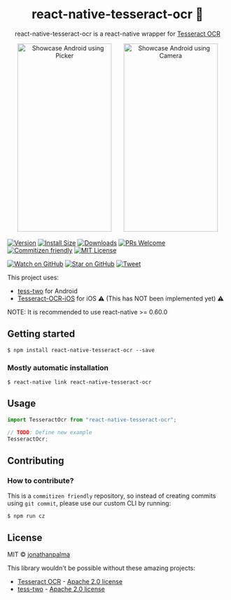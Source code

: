 <div align="center">
  <h1>react-native-tesseract-ocr 👀</h1>
  <p>
  react-native-tesseract-ocr is a react-native wrapper for <a href="https://github.com/tesseract-ocr">Tesseract OCR</a>
  </p>

  <img src="https://raw.githubusercontent.com/jonathanpalma/react-native-tesseract-ocr/v2/example/showcase.android.picker.gif" alt="Showcase Android using Picker" width="215" height="430" />
  &nbsp;&nbsp;&nbsp;&nbsp;&nbsp;
  <img src="https://raw.githubusercontent.com/jonathanpalma/react-native-tesseract-ocr/v2/example//showcase.android.camera.gif" alt="Showcase Android using Camera" width="215" height="430" />

</div>

[![Version][version-badge]][package]
[![Install Size][size-badge]][package-size]
[![Downloads][downloads-badge]][npmcharts]
[![PRs Welcome][prs-badge]][prs]
[![Commitizen friendly][cz-badge]][cz]
[![MIT License][license-badge]][license]

[![Watch on GitHub][github-watch-badge]][github-watch]
[![Star on GitHub][github-star-badge]][github-star]
[![Tweet][twitter-badge]][twitter]

This project uses:

- [tess-two][url-tess-and] for Android
- [Tesseract-OCR-iOS][url-tess-ios] for iOS ⚠️ (This has NOT been implemented yet) ⚠️

NOTE: It is recommended to use react-native >= 0.60.0

## Getting started

`$ npm install react-native-tesseract-ocr --save`

### Mostly automatic installation

`$ react-native link react-native-tesseract-ocr`

## Usage

```javascript
import TesseractOcr from "react-native-tesseract-ocr";

// TODO: Define new example
TesseractOcr;
```

## Contributing

### How to contribute?

This is a `commitizen friendly` repository, so instead of creating commits using `git commit`, please use our custom CLI by running:

`$ npm run cz`

## License

MIT © [jonathanpalma](https://github.com/jonathanpalma)

This library wouldn't be possible without these amazing projects:

- [Tesseract OCR][url-tesseract] - [Apache 2.0 license][url-tesseract-lsc]
- [tess-two][url-tess-and] - [Apache 2.0 license][url-tess-and-lsc]
<!-- - [Tesseract-OCR-iOS][url-tess-ios] - [MIT license][url-tess-ios-lsc] -->

[downloads-badge]: https://img.shields.io/npm/dm/react-native-tesseract-ocr.svg?style=flat-square
[license-badge]: https://img.shields.io/npm/l/react-native-tesseract-ocr.svg?style=flat-square
[license]: https://github.com/jonathanpalma/react-native-tesseract-ocr/blob/master/LICENSE
[npmcharts]: http://npmcharts.com/compare/react-native-tesseract-ocr
[package-size]: https://packagephobia.now.sh/result?p=react-native-tesseract-ocr
[package]: https://www.npmjs.com/package/react-native-tesseract-ocr
[prs-badge]: https://img.shields.io/badge/PRs-welcome-brightgreen.svg?style=flat-square
[prs]: http://makeapullrequest.com
[cz-badge]: https://img.shields.io/badge/commitizen-friendly-brightgreen.svg?style=flat-square
[cz]: http://commitizen.github.io/cz-cli/
[size-badge]: https://flat.badgen.net/packagephobia/install/react-native-tesseract-ocr
[version-badge]: https://img.shields.io/npm/v/react-native-tesseract-ocr.svg?style=flat-square
[github-watch-badge]: https://img.shields.io/github/watchers/jonathanpalma/react-native-tesseract-ocr.svg?style=social
[github-watch]: https://github.com/jonathanpalma/react-native-tesseract-ocr/watchers
[github-star-badge]: https://img.shields.io/github/stars/jonathanpalma/react-native-tesseract-ocr.svg?style=social
[github-star]: https://github.com/jonathanpalma/react-native-tesseract-ocr/stargazers
[url-eslint]: https://eslint.org/
[url-prettier]: https://prettier.io/
[url-tesseract]: https://github.com/tesseract-ocr/tesseract
[url-tesseract-lsc]: https://github.com/tesseract-ocr/tesseract/blob/master/LICENSE
[url-tess-and]: https://github.com/rmtheis/tess-two
[url-tess-and-lsc]: https://github.com/rmtheis/tess-two/blob/master/COPYING
[url-tess-ios]: https://github.com/gali8/Tesseract-OCR-iOS
[url-tess-ios-lsc]: https://github.com/gali8/Tesseract-OCR-iOS/blob/master/LICENSE.md
[twitter]: https://twitter.com/intent/tweet?text=Check%20out%20react-native-tesseract-ocr!%20https://github.com/jonathanpalma/react-native-tesseract-ocr
[twitter-badge]: https://img.shields.io/twitter/url/https/github.com/jonathanpalma/react-native-tesseract-ocr.svg?style=social
